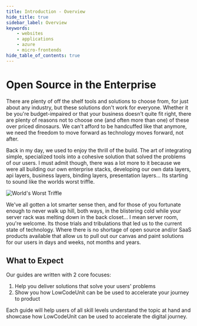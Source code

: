 ```yaml
---
title: Introduction - Overview
hide_title: true
sidebar_label: Overview
keywords:
    - websites
    - applications
    - azure
    - micro-frontends
hide_table_of_contents: true
---
```


# Open Source in the Enterprise

There are plenty of off the shelf tools and solutions to choose from, for just about any industry, but these solutions don't work for everyone.  Whether it be you're budget-impaired or that your business doesn't quite fit right, there are plenty of reasons not to choose one (and often more than one) of these over priced dinosaurs.  We can't afford to be handcuffed like that anymore, we need the freedom to move forward as technology moves forward, not after.

Back in my day, we used to enjoy the thrill of the build.  The art of integrating simple, specialized tools into a cohesive solution that solved the problems of our users.  I must admit though, there was a lot more to it because we were all building our own enterprise stacks, developing our own data layers, api layers, business layers, binding layers, presentation layers...  Its starting to sound like the worlds worst triffle.

![World's Worst Triffle](https://thumbs.gfycat.com/DecimalImpartialGalapagospenguin-size_restricted.gif)

We've all gotten a lot smarter sense then, and for those of you fortunate enough to never walk up hill, both ways, in the blistering cold while your server rack was melting down in the back closet...  I mean server room, you're welcome.  Its those trials and tribulations that led us to the current state of technology.  Where there is no shortage of open source and/or SaaS products available that allow us to pull out our canvas and paint solutions for our users in days and weeks, not months and years.

## What to Expect

Our guides are written with 2 core focuses:

1. Help you deliver solutions that solve your users' problems
2. Show you how LowCodeUnit can be be used to accelerate your journey to product  

Each guide will help users of all skill levels understand the topic at hand and showcase how LowCodeUnit can be used to accelerate the digital journey.
